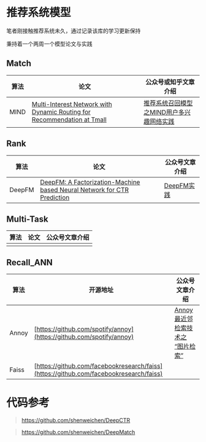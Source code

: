 # 推荐系统模型

笔者刚接触推荐系统未久，通过记录该库的学习更新保持

秉持着一个两周一个模型论文与实践


## Match

| 算法        | 论文    |  公众号或知乎文章介绍  |
| --------    | -----  | ----            |
| MIND            | [Multi-Interest Network with Dynamic Routing for Recommendation at Tmall](https://arxiv.org/abs/1904.08030v1) | [推荐系统召回模型之MIND用户多兴趣网络实践](https://mp.weixin.qq.com/s/Ys4EZw97ulrcBWFdN1OMyQ) |


## Rank

| 算法        | 论文    |  公众号文章介绍  |
| --------    | -----  | ----            |
| DeepFM | [DeepFM: A Factorization-Machine based Neural Network for CTR Prediction](https://arxiv.org/abs/1703.04247) | [DeepFM实践](https://zhuanlan.zhihu.com/p/137894818) |



## Multi-Task

| 算法        | 论文    |  公众号文章介绍  |
| --------    | -----  | ----            |
|  |  |  |


## Recall_ANN

| 算法        | 开源地址    |  公众号文章介绍  |
| --------    | -----  | ----            |
| Annoy        | [https://github.com/spotify/annoy](https://github.com/spotify/annoy) | [Annoy最近邻检索技术之 “图片检索”](https://zhuanlan.zhihu.com/p/148819536) |
|Faiss|[https://github.com/facebookresearch/faiss](https://github.com/facebookresearch/faiss)||



# 代码参考

> https://github.com/shenweichen/DeepCTR

> https://github.com/shenweichen/DeepMatch





